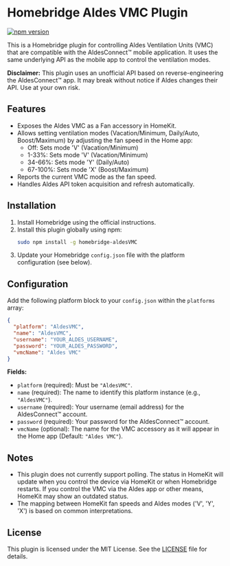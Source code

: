 # Homebridge Aldes VMC Plugin

[![npm version](https://badge.fury.io/js/homebridge-aldesVMC.svg)](https://badge.fury.io/js/homebridge-aldesVMC)

This is a Homebridge plugin for controlling Aldes Ventilation Units (VMC) that are compatible with the AldesConnect™ mobile application. It uses the same underlying API as the mobile app to control the ventilation modes.

**Disclaimer:** This plugin uses an unofficial API based on reverse-engineering the AldesConnect™ app. It may break without notice if Aldes changes their API. Use at your own risk.

## Features

*   Exposes the Aldes VMC as a Fan accessory in HomeKit.
*   Allows setting ventilation modes (Vacation/Minimum, Daily/Auto, Boost/Maximum) by adjusting the fan speed in the Home app:
    *   Off: Sets mode 'V' (Vacation/Minimum)
    *   1-33%: Sets mode 'V' (Vacation/Minimum)
    *   34-66%: Sets mode 'Y' (Daily/Auto)
    *   67-100%: Sets mode 'X' (Boost/Maximum)
*   Reports the current VMC mode as the fan speed.
*   Handles Aldes API token acquisition and refresh automatically.

## Installation

1.  Install Homebridge using the official instructions.
2.  Install this plugin globally using npm:
    ```bash
    sudo npm install -g homebridge-aldesVMC
    ```
3.  Update your Homebridge `config.json` file with the platform configuration (see below).

## Configuration

Add the following platform block to your `config.json` within the `platforms` array:

```json
{
  "platform": "AldesVMC",
  "name": "AldesVMC",
  "username": "YOUR_ALDES_USERNAME",
  "password": "YOUR_ALDES_PASSWORD",
  "vmcName": "Aldes VMC"
}
```

**Fields:**

*   `platform` (required): Must be `"AldesVMC"`.
*   `name` (required): The name to identify this platform instance (e.g., `"AldesVMC"`).
*   `username` (required): Your username (email address) for the AldesConnect™ account.
*   `password` (required): Your password for the AldesConnect™ account.
*   `vmcName` (optional): The name for the VMC accessory as it will appear in the Home app (Default: `"Aldes VMC"`).

## Notes

*   This plugin does not currently support polling. The status in HomeKit will update when you control the device via HomeKit or when Homebridge restarts. If you control the VMC via the Aldes app or other means, HomeKit may show an outdated status.
*   The mapping between HomeKit fan speeds and Aldes modes ('V', 'Y', 'X') is based on common interpretations.

## License

This plugin is licensed under the MIT License. See the [LICENSE](LICENSE) file for details.